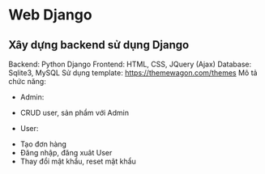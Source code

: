 # Web Django
## Xây dựng backend sử dụng Django
Backend: Python Django
Frontend: HTML, CSS, JQuery (Ajax)
Database: Sqlite3, MySQL
Sử dụng template: https://themewagon.com/themes
Mô tả chức năng:
- Admin:
 + CRUD user, sản phẩm với Admin
- User:
 + Tạo đơn hàng
 + Đăng nhập, đăng xuât User
 + Thay đổi mật khẩu, reset mật khẩu
